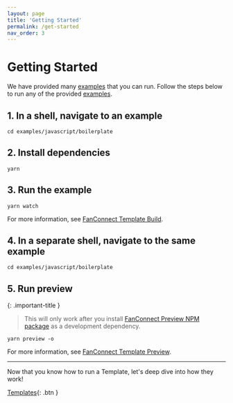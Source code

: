 ```yaml
---
layout: page
title: 'Getting Started'
permalink: /get-started
nav_order: 3
---
```


# Getting Started

We have provided many [examples](./examples) that you can run.  Follow the steps below to run any of the provided [examples](./examples).

## 1. In a shell, navigate to an example

```shell
cd examples/javascript/boilerplate
```

## 2. Install dependencies 

```shell
yarn
```

## 3. Run the example 

```shell
yarn watch
```

For more information, see [FanConnect Template Build](/templates#build).

## 4. In a separate shell, navigate to the same example 

```shell
cd examples/javascript/boilerplate
```

## 5. Run preview

{: .important-title }
> This will only work after you install [FanConnect Preview NPM package](https://www.npmjs.com/package/@fanconnecttv/preview) as a development dependency.

```shell
yarn preview -o
```

For more information, see [FanConnect Template Preview](/templates#preview).


---

Now that you know how to run a Template, let's deep dive into how they work!

[Templates](/templates){: .btn }
